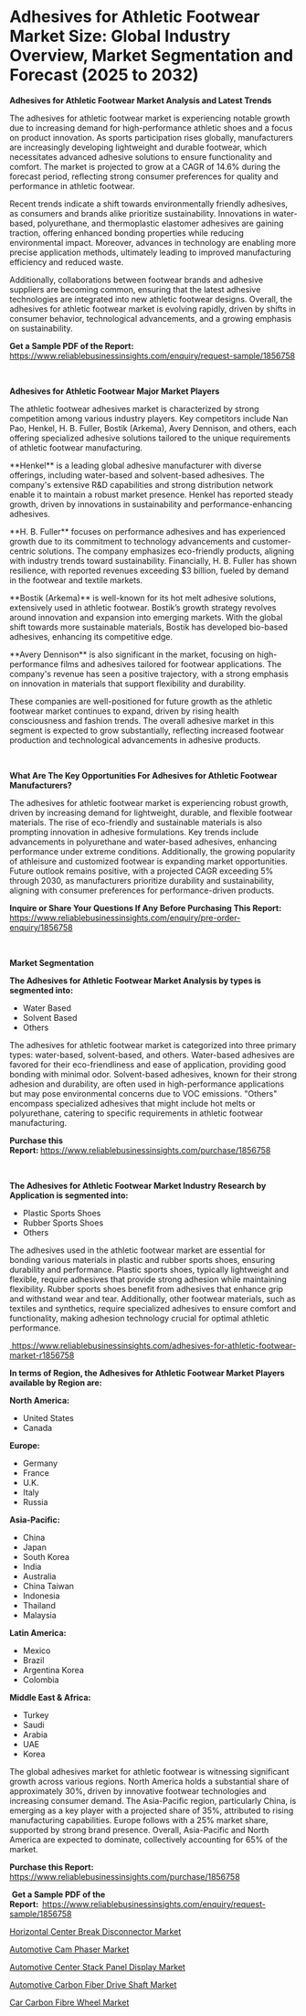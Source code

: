 <p><h1>Adhesives for Athletic Footwear Market Size: Global Industry Overview, Market Segmentation and Forecast (2025 to 2032)</h1></p><p><strong>Adhesives for Athletic Footwear Market Analysis and Latest Trends</strong></p>
<p><p>The adhesives for athletic footwear market is experiencing notable growth due to increasing demand for high-performance athletic shoes and a focus on product innovation. As sports participation rises globally, manufacturers are increasingly developing lightweight and durable footwear, which necessitates advanced adhesive solutions to ensure functionality and comfort. The market is projected to grow at a CAGR of 14.6% during the forecast period, reflecting strong consumer preferences for quality and performance in athletic footwear.</p><p>Recent trends indicate a shift towards environmentally friendly adhesives, as consumers and brands alike prioritize sustainability. Innovations in water-based, polyurethane, and thermoplastic elastomer adhesives are gaining traction, offering enhanced bonding properties while reducing environmental impact. Moreover, advances in technology are enabling more precise application methods, ultimately leading to improved manufacturing efficiency and reduced waste.</p><p>Additionally, collaborations between footwear brands and adhesive suppliers are becoming common, ensuring that the latest adhesive technologies are integrated into new athletic footwear designs. Overall, the adhesives for athletic footwear market is evolving rapidly, driven by shifts in consumer behavior, technological advancements, and a growing emphasis on sustainability.</p></p>
<p><strong>Get a Sample PDF of the Report:&nbsp;</strong> <a href="https://www.reliablebusinessinsights.com/enquiry/request-sample/1856758?utm_campaign=57&utm_medium=2&utm_source=Github&utm_content=ia&utm_term=27032025&utm_id=adhesives-for-athletic-footwear">https://www.reliablebusinessinsights.com/enquiry/request-sample/1856758</a></p>
<p>&nbsp;</p>
<p><strong>Adhesives for Athletic Footwear Major Market Players</strong></p>
<p><p>The athletic footwear adhesives market is characterized by strong competition among various industry players. Key competitors include Nan Pao, Henkel, H. B. Fuller, Bostik (Arkema), Avery Dennison, and others, each offering specialized adhesive solutions tailored to the unique requirements of athletic footwear manufacturing.</p><p>**Henkel** is a leading global adhesive manufacturer with diverse offerings, including water-based and solvent-based adhesives. The company's extensive R&D capabilities and strong distribution network enable it to maintain a robust market presence. Henkel has reported steady growth, driven by innovations in sustainability and performance-enhancing adhesives. </p><p>**H. B. Fuller** focuses on performance adhesives and has experienced growth due to its commitment to technology advancements and customer-centric solutions. The company emphasizes eco-friendly products, aligning with industry trends toward sustainability. Financially, H. B. Fuller has shown resilience, with reported revenues exceeding $3 billion, fueled by demand in the footwear and textile markets.</p><p>**Bostik (Arkema)** is well-known for its hot melt adhesive solutions, extensively used in athletic footwear. Bostik’s growth strategy revolves around innovation and expansion into emerging markets. With the global shift towards more sustainable materials, Bostik has developed bio-based adhesives, enhancing its competitive edge.</p><p>**Avery Dennison** is also significant in the market, focusing on high-performance films and adhesives tailored for footwear applications. The company's revenue has seen a positive trajectory, with a strong emphasis on innovation in materials that support flexibility and durability.</p><p>These companies are well-positioned for future growth as the athletic footwear market continues to expand, driven by rising health consciousness and fashion trends. The overall adhesive market in this segment is expected to grow substantially, reflecting increased footwear production and technological advancements in adhesive products.</p></p>
<p>&nbsp;</p>
<p><strong>What Are The Key Opportunities For Adhesives for Athletic Footwear Manufacturers?</strong></p>
<p><p>The adhesives for athletic footwear market is experiencing robust growth, driven by increasing demand for lightweight, durable, and flexible footwear materials. The rise of eco-friendly and sustainable materials is also prompting innovation in adhesive formulations. Key trends include advancements in polyurethane and water-based adhesives, enhancing performance under extreme conditions. Additionally, the growing popularity of athleisure and customized footwear is expanding market opportunities. Future outlook remains positive, with a projected CAGR exceeding 5% through 2030, as manufacturers prioritize durability and sustainability, aligning with consumer preferences for performance-driven products.</p></p>
<p><strong>Inquire or Share Your Questions If Any Before Purchasing This Report:</strong> <a href="https://www.reliablebusinessinsights.com/enquiry/pre-order-enquiry/1856758?utm_campaign=57&utm_medium=2&utm_source=Github&utm_content=ia&utm_term=27032025&utm_id=adhesives-for-athletic-footwear">https://www.reliablebusinessinsights.com/enquiry/pre-order-enquiry/1856758</a></p>
<p>&nbsp;</p>
<p><strong>Market Segmentation</strong></p>
<p><strong>The Adhesives for Athletic Footwear Market Analysis by types is segmented into:</strong></p>
<p><ul><li>Water Based</li><li>Solvent Based</li><li>Others</li></ul></p>
<p><p>The adhesives for athletic footwear market is categorized into three primary types: water-based, solvent-based, and others. Water-based adhesives are favored for their eco-friendliness and ease of application, providing good bonding with minimal odor. Solvent-based adhesives, known for their strong adhesion and durability, are often used in high-performance applications but may pose environmental concerns due to VOC emissions. "Others" encompass specialized adhesives that might include hot melts or polyurethane, catering to specific requirements in athletic footwear manufacturing.</p></p>
<p><strong>Purchase this Report:&nbsp;</strong><a href="https://www.reliablebusinessinsights.com/purchase/1856758?utm_campaign=57&utm_medium=2&utm_source=Github&utm_content=ia&utm_term=27032025&utm_id=adhesives-for-athletic-footwear">https://www.reliablebusinessinsights.com/purchase/1856758</a></p>
<p>&nbsp;</p>
<p><strong>The Adhesives for Athletic Footwear Market Industry Research by Application is segmented into:</strong></p>
<p><ul><li>Plastic Sports Shoes</li><li>Rubber Sports Shoes</li><li>Others</li></ul></p>
<p><p>The adhesives used in the athletic footwear market are essential for bonding various materials in plastic and rubber sports shoes, ensuring durability and performance. Plastic sports shoes, typically lightweight and flexible, require adhesives that provide strong adhesion while maintaining flexibility. Rubber sports shoes benefit from adhesives that enhance grip and withstand wear and tear. Additionally, other footwear materials, such as textiles and synthetics, require specialized adhesives to ensure comfort and functionality, making adhesion technology crucial for optimal athletic performance.</p></p>
<p><a href="https://www.reliablebusinessinsights.com/adhesives-for-athletic-footwear-market-r1856758?utm_campaign=57&utm_medium=2&utm_source=Github&utm_content=ia&utm_term=27032025&utm_id=adhesives-for-athletic-footwear">&nbsp;https://www.reliablebusinessinsights.com/adhesives-for-athletic-footwear-market-r1856758</a></p>
<p><strong>In terms of Region, the Adhesives for Athletic Footwear Market Players available by Region are:</strong></p>
<p>
    <p> <strong> North America: </strong>
        <ul>
            <li>United States</li>
            <li>Canada</li>
        </ul>
        </p> 
    <p> <strong> Europe: </strong>
        <ul>
            <li>Germany</li>
            <li>France</li>
            <li>U.K.</li>
            <li>Italy</li>
            <li>Russia</li>
        </ul>
        </p> 
    <p> <strong> Asia-Pacific: </strong>
        <ul>
            <li>China</li>
            <li>Japan</li>
            <li>South Korea</li>
            <li>India</li>
            <li>Australia</li>
            <li>China Taiwan</li>
            <li>Indonesia</li>
            <li>Thailand</li>
            <li>Malaysia</li>
        </ul>
        </p> 
    <p> <strong> Latin America: </strong>
        <ul>
            <li>Mexico</li>
            <li>Brazil</li>
            <li>Argentina Korea</li>
            <li>Colombia</li>
        </ul>
        </p> 
    <p> <strong> Middle East & Africa: </strong>
        <ul>
            <li>Turkey</li>
            <li>Saudi</li>
            <li>Arabia</li>
            <li>UAE</li>
            <li>Korea</li>
        </ul>
    </p>
    </p>
<p><p>The global adhesives market for athletic footwear is witnessing significant growth across various regions. North America holds a substantial share of approximately 30%, driven by innovative footwear technologies and increasing consumer demand. The Asia-Pacific region, particularly China, is emerging as a key player with a projected share of 35%, attributed to rising manufacturing capabilities. Europe follows with a 25% market share, supported by strong brand presence. Overall, Asia-Pacific and North America are expected to dominate, collectively accounting for 65% of the market.</p></p>
<p><strong>Purchase this Report: </strong><a href="https://www.reliablebusinessinsights.com/purchase/1856758?utm_campaign=57&utm_medium=2&utm_source=Github&utm_content=ia&utm_term=27032025&utm_id=adhesives-for-athletic-footwear">https://www.reliablebusinessinsights.com/purchase/1856758</a></p>
<p>&nbsp;<strong>Get a Sample PDF of the Report:&nbsp;&nbsp;</strong><a href="https://www.reliablebusinessinsights.com/enquiry/request-sample/1856758?utm_campaign=57&utm_medium=2&utm_source=Github&utm_content=ia&utm_term=27032025&utm_id=adhesives-for-athletic-footwear">https://www.reliablebusinessinsights.com/enquiry/request-sample/1856758</a></p>
<p><strong></strong></p>
<p><p><a href="https://github.com/direepittr/Market-Research-Report-List-1/blob/main/horizontal-center-break-disconnector-market.md?utm_campaign=57&utm_medium=2&utm_source=Github&utm_content=ia&utm_term=27032025&utm_id=adhesives-for-athletic-footwear">Horizontal Center Break Disconnector Market</a></p><p><a href="https://github.com/snakewaduddx/Market-Research-Report-List-1/blob/main/automotive-cam-phaser-market.md?utm_campaign=57&utm_medium=2&utm_source=Github&utm_content=ia&utm_term=27032025&utm_id=adhesives-for-athletic-footwear">Automotive Cam Phaser Market</a></p><p><a href="https://github.com/houltngake/Market-Research-Report-List-1/blob/main/automotive-center-stack-panel-display-market.md?utm_campaign=57&utm_medium=2&utm_source=Github&utm_content=ia&utm_term=27032025&utm_id=adhesives-for-athletic-footwear">Automotive Center Stack Panel Display Market</a></p><p><a href="https://github.com/pllahoithana9/Market-Research-Report-List-1/blob/main/automotive-carbon-fiber-drive-shaft-market.md?utm_campaign=57&utm_medium=2&utm_source=Github&utm_content=ia&utm_term=27032025&utm_id=adhesives-for-athletic-footwear">Automotive Carbon Fiber Drive Shaft Market</a></p><p><a href="https://github.com/zeyddaddo4/Market-Research-Report-List-1/blob/main/car-carbon-fibre-wheel-market.md?utm_campaign=57&utm_medium=2&utm_source=Github&utm_content=ia&utm_term=27032025&utm_id=adhesives-for-athletic-footwear">Car Carbon Fibre Wheel Market</a></p></p>